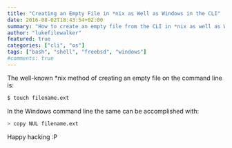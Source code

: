 ```yaml
---
title: "Creating an Empty File in *nix as Well as Windows in the CLI"
date: 2016-08-02T18:43:54+02:00
summary: "How to create an empty file from the CLI in *nix as well as Windows"
author: "lukefilewalker"
featured: true
categories: ["cli", "os"]
tags: ["bash", "shell", "freebsd", "windows"]
#comments: true
---
```


The well-known \*nix method of creating an empty file on the command line is:

```bash
$ touch filename.ext
```

In the Windows command line the same can be accomplished with:

```bash
> copy NUL filename.ext
```

Happy hacking :P
